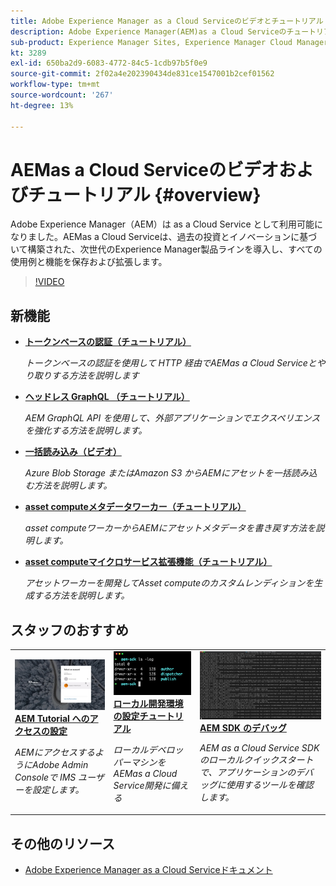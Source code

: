 ```yaml
---
title: Adobe Experience Manager as a Cloud Serviceのビデオとチュートリアル
description: Adobe Experience Manager(AEM)as a Cloud Serviceのチュートリアルのコレクションです
sub-product: Experience Manager Sites, Experience Manager Cloud Manager, Experience Manager, Experience Manager Assets
kt: 3289
exl-id: 650ba2d9-6083-4772-84c5-1cdb97b5f0e9
source-git-commit: 2f02a4e202390434de831ce1547001b2cef01562
workflow-type: tm+mt
source-wordcount: '267'
ht-degree: 13%

---
```


# AEMas a Cloud Serviceのビデオおよびチュートリアル {#overview}

Adobe Experience Manager（AEM）は as a Cloud Service として利用可能になりました。AEMas a Cloud Serviceは、過去の投資とイノベーションに基づいて構築された、次世代のExperience Manager製品ラインを導入し、すべての使用例と機能を保存および拡張します。

>[!VIDEO](https://video.tv.adobe.com/v/31085/?quality=12&learn=on)

<div id="whats-new-section">

## 新機能

* **[トークンベースの認証（チュートリアル）](https://experienceleague.adobe.com/docs/experience-manager-learn/getting-started-with-aem-headless/authentication/overview.html)**

   *トークンベースの認証を使用して HTTP 経由でAEMas a Cloud Serviceとやり取りする方法を説明します*

* **[ヘッドレス GraphQL （チュートリアル）](https://experienceleague.adobe.com/docs/experience-manager-learn/getting-started-with-aem-headless/graphql/overview.html?lang=ja)**

   *AEM GraphQL API を使用して、外部アプリケーションでエクスペリエンスを強化する方法を説明します。*

* **[一括読み込み（ビデオ）](./migration/bulk-import.md)**

   *Azure Blob Storage またはAmazon S3 からAEMにアセットを一括読み込む方法を説明します。*

* **[asset computeメタデータワーカー（チュートリアル）](./asset-compute/advanced/metadata.md)**

   *asset computeワーカーからAEMにアセットメタデータを書き戻す方法を説明します。*

* **[asset computeマイクロサービス拡張機能（チュートリアル）](./asset-compute/overview.md)**

   *アセットワーカーを開発してAsset computeのカスタムレンディションを生成する方法を説明します。*

</div>

<div id="recs-overview-body-1"></div>
<div id="recs-overview-body-2"></div>
<div id="recs-overview-body-3"></div>
<div id="recs-overview-body-4"></div>
<div id="recs-overview-body-5"></div>
<div id="recs-overview-body-6"></div>

<div id="staff-picks-section">

## スタッフのおすすめ

<table>
   <td>
      <a href="./accessing/overview.md">
      <img alt="AEM as a Cloud Service へのアクセスの設定" src="./assets/overview/staff-pick__accessing.png"/>
      </a>
      <div>
         <a href="./accessing/overview.md">
         <strong>AEM Tutorial へのアクセスの設定</strong>
         </a>
      </div>
      <p>
         <em>AEMにアクセスするようにAdobe Admin Consoleで IMS ユーザーを設定します。</em>
      <p>
   </td>   
   <td>
      <a href="./local-development-environment/overview.md">
      <img alt="ローカル開発環境の設定チュートリアル" src="./assets/overview/staff-pick__local-development-environment-set-up.png"/>
      </a>
      <div>
         <a href="./local-development-environment/overview.md">
         <strong>ローカル開発環境の設定チュートリアル</strong>
         </a>
      </div>
      <p>
         <em>ローカルデベロッパーマシンをAEMas a Cloud Service開発に備える</em>
      <p>
   </td>   
   <td>
      <a href="./debugging/aem-sdk-local-quickstart/overview.md">
      <img alt="AEM SDK のローカルクイックスタートのデバッグ" src="./assets/overview/staff-pick__debugging.png"/>
      </a>
      <div>
         <a href="./debugging/aem-sdk-local-quickstart/overview.md">
         <strong>AEM SDK のデバッグ</strong>
         </a>
      </div>
      <p>
         <em>AEM as a Cloud Service SDK のローカルクイックスタートで、アプリケーションのデバッグに使用するツールを確認します。</em>
      <p>
   </td>
</table>

</div>

## その他のリソース

* [Adobe Experience Manager as a Cloud Serviceドキュメント](https://experienceleague.adobe.com/docs/experience-manager-cloud-service/landing/home.html?lang=ja)
